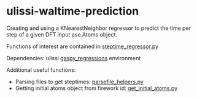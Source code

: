 # ulissi-waltime-prediction

Creating and using a KNearestNeighbor regressor to predict the time per step of a given DFT input ase.Atoms object.

Functions of interest are contained in [steptime_regressor.py](steptime_regressor.py)

Dependencies: ulissi [gaspy_regressions](https://github.com/ulissigroup/GASpy_regressions) environment

Additional useful functions: <br>
  * Parsing files to get steptimes: [parsefile_helpers.py](parsefile_helpers.py) 
  * Getting initial atoms object from firework id: [get_initial_atoms.py](get_initial_atoms.py)
